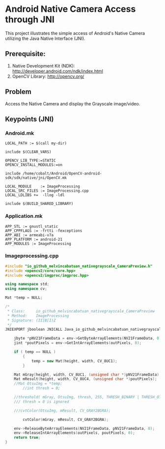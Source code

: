 # Android Native Camera Access through JNI 

This project illustrates the simple access of Android's Native Camera utilizing the Java Native Interface (JNI).

## Prerequisite:

1. Native Development Kit (NDK): http://developer.android.com/ndk/index.html 
2. OpenCV Library: http://opencv.org/

## Problem

Access the Native Camera and display the Grayscale image/video.

## Keypoints (JNI)

### Android.mk
```make
LOCAL_PATH := $(call my-dir)

include $(CLEAR_VARS)

OPENCV_LIB_TYPE:=STATIC
OPENCV_INSTALL_MODULES:=on

include /home/cobalt/Android/OpenCV-android-sdk/sdk/native/jni/OpenCV.mk

LOCAL_MODULE    := ImageProcessing
LOCAL_SRC_FILES := ImageProcessing.cpp
LOCAL_LDLIBS +=  -llog -ldl

include $(BUILD_SHARED_LIBRARY)
```

### Application.mk
```make
APP_STL := gnustl_static
APP_CPPFLAGS := -frtti -fexceptions
APP_ABI := armeabi-v7a
APP_PLATFORM := android-21
APP_MODULES := ImageProcessing
```

### Imageprocessing.cpp
```cpp
#include "io_github_melvincabatuan_nativegrayscale_CameraPreview.h"
#include <opencv2/core/core.hpp>
#include <opencv2/imgproc/imgproc.hpp>

using namespace std;
using namespace cv;

Mat *temp = NULL;

/*
 * Class:     io_github_melvincabatuan_nativegrayscale_CameraPreview
 * Method:    ImageProcessing
 * Signature: (II[B[I)Z
 */
JNIEXPORT jboolean JNICALL Java_io_github_melvincabatuan_nativegrayscale_CameraPreview_ImageProcessing(JNIEnv *env, jobject thiz, jint width, jint height, jbyteArray NV21FrameData, jintArray outPixels){

	jbyte *pNV21FrameData = env->GetByteArrayElements(NV21FrameData, 0);
	jint *poutPixels = env->GetIntArrayElements(outPixels, 0);

	if ( temp == NULL )
    	{
    		temp = new Mat(height, width, CV_8UC1);
    	}

	Mat mGray(height, width, CV_8UC1, (unsigned char *)pNV21FrameData);
	Mat mResult(height, width, CV_8UC4, (unsigned char *)poutPixels);
	//Mat OtsuImg = *temp;
     	//int thresh = 0;

	//threshold( mGray, OtsuImg, thresh, 255, THRESH_BINARY | THRESH_OTSU );
	/// thresh = 0 is ignored

	///cvtColor(OtsuImg, mResult, CV_GRAY2BGRA);

        cvtColor(mGray, mResult, CV_GRAY2BGRA);

	env->ReleaseByteArrayElements(NV21FrameData, pNV21FrameData, 0);
	env->ReleaseIntArrayElements(outPixels, poutPixels, 0);
	return true;
}
```
